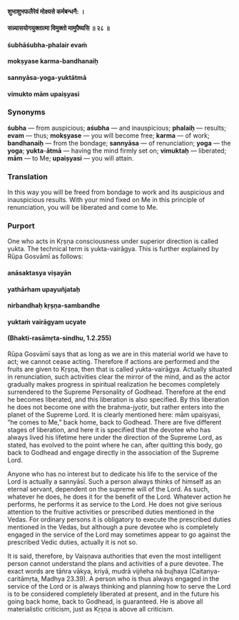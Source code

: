 #### शुभाशुभफलैरेवं मोक्ष्यसे कर्मबन्धनै: ।
#### सन्न्यासयोगयुक्तात्मा विमुक्तो मामुपैष्यसि ॥ २८ ॥

#### śubhāśubha-phalair evaṁ
#### mokṣyase karma-bandhanaiḥ
#### sannyāsa-yoga-yuktātmā
#### vimukto mām upaiṣyasi

### Synonyms

**śubha** — from auspicious; **aśubha** — and inauspicious; **phalaiḥ** — results; **evam** — thus; **mokṣyase** — you will become free; **karma** — of work; **bandhanaiḥ** — from the bondage; **sannyāsa** — of renunciation; **yoga** — the **yoga**; **yukta**-**ātmā** — having the mind firmly set on; **vimuktaḥ** — liberated; **mām** — to Me; **upaiṣyasi** — you will attain.

### Translation

In this way you will be freed from bondage to work and its auspicious and inauspicious results. With your mind fixed on Me in this principle of renunciation, you will be liberated and come to Me.

### Purport

One who acts in Kṛṣṇa consciousness under superior direction is called yukta. The technical term is yukta-vairāgya. This is further explained by Rūpa Gosvāmī as follows:

#### anāsaktasya viṣayān
#### yathārham upayuñjataḥ
#### nirbandhaḥ kṛṣṇa-sambandhe
#### yuktaṁ vairāgyam ucyate

#### (Bhakti-rasāmṛta-sindhu, 1.2.255)

Rūpa Gosvāmī says that as long as we are in this material world we have to act; we cannot cease acting. Therefore if actions are performed and the fruits are given to Kṛṣṇa, then that is called yukta-vairāgya. Actually situated in renunciation, such activities clear the mirror of the mind, and as the actor gradually makes progress in spiritual realization he becomes completely surrendered to the Supreme Personality of Godhead. Therefore at the end he becomes liberated, and this liberation is also specified. By this liberation he does not become one with the brahma-jyotir, but rather enters into the planet of the Supreme Lord. It is clearly mentioned here: mām upaiṣyasi, “he comes to Me,” back home, back to Godhead. There are five different stages of liberation, and here it is specified that the devotee who has always lived his lifetime here under the direction of the Supreme Lord, as stated, has evolved to the point where he can, after quitting this body, go back to Godhead and engage directly in the association of the Supreme Lord.

Anyone who has no interest but to dedicate his life to the service of the Lord is actually a sannyāsī. Such a person always thinks of himself as an eternal servant, dependent on the supreme will of the Lord. As such, whatever he does, he does it for the benefit of the Lord. Whatever action he performs, he performs it as service to the Lord. He does not give serious attention to the fruitive activities or prescribed duties mentioned in the Vedas. For ordinary persons it is obligatory to execute the prescribed duties mentioned in the Vedas, but although a pure devotee who is completely engaged in the service of the Lord may sometimes appear to go against the prescribed Vedic duties, actually it is not so.

It is said, therefore, by Vaiṣṇava authorities that even the most intelligent person cannot understand the plans and activities of a pure devotee. The exact words are tāṅra vākya, kriyā, mudrā vijñeha nā bujhaya (Caitanya-caritāmṛta, Madhya 23.39). A person who is thus always engaged in the service of the Lord or is always thinking and planning how to serve the Lord is to be considered completely liberated at present, and in the future his going back home, back to Godhead, is guaranteed. He is above all materialistic criticism, just as Kṛṣṇa is above all criticism.